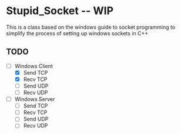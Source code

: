 # Stupid_Socket -- WIP

This is a class based on the windows guide to socket programming <insert link here> to simplify the process of setting up windows sockets in C++

## TODO

- [ ] Windows Client
  - [X] Send TCP
  - [X] Recv TCP
  - [ ] Send UDP
  - [ ] Recv UDP
- [ ] Windows Server
  - [ ] Send TCP
  - [ ] Recv TCP
  - [ ] Send UDP
  - [ ] Recv UDP
